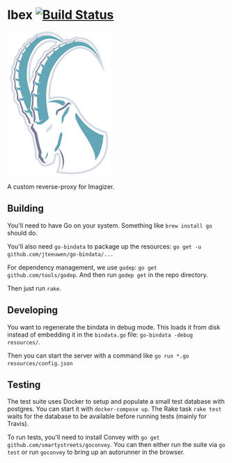 Ibex [![Build Status](https://travis-ci.org/SnapShotsApp/ibex.svg?branch=master)](https://travis-ci.org/SnapShotsApp/ibex)
====
![Ibex](logo.png)

A custom reverse-proxy for Imagizer.

Building
--------
You'll need to have Go on your system. Something like `brew install go` should do.

You'll also need `go-bindata` to package up the resources: `go get -u github.com/jteeuwen/go-bindata/...`

For dependency management, we use `godep`: `go get github.com/tools/godep`. And then run `godep get`
in the repo directory.

Then just run `rake`.

Developing
----------

You want to regenerate the bindata in debug mode. This loads it from disk instead of embedding it in the
`bindata.go` file: `go-bindata -debug resources/`.

Then you can start the server with a command like `go run *.go resources/config.json`

Testing
-------

The test suite uses Docker to setup and populate a small test database with postgres. You can start it
with `docker-compose up`. The Rake task `rake test` waits for the database to be available before
running tests (mainly for Travis).

To run tests, you'll need to install Convey with `go get github.com/smartystreets/goconvey`. You can
then either run the suite via `go test` or run `goconvey` to bring up an autorunner in the browser.
